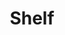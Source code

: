 ---
layout: page
title: Shelf
nav: true
nav_order: 10
dropdown: true
children:
    - title: Resources
      permalink: /resources/
    - title: PapersShelf
      permalink: /papersshelf/
---